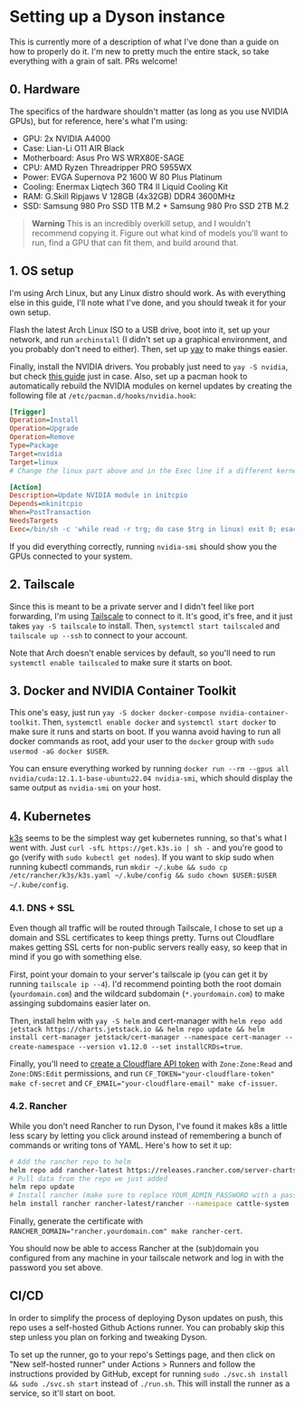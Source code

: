 # Setting up a Dyson instance

This is currently more of a description of what I've done than a guide on how to properly do it. I'm new to pretty much the entire stack, so take everything with a grain of salt. PRs welcome!

## 0. Hardware

The specifics of the hardware shouldn't matter (as long as you use NVIDIA GPUs), but for reference, here's what I'm using:

- GPU: 2x NVIDIA A4000
- Case: Lian-Li O11 AIR Black
- Motherboard: Asus Pro WS WRX80E-SAGE
- CPU: AMD Ryzen Threadripper PRO 5955WX
- Power: EVGA Supernova P2 1600 W 80 Plus Platinum
- Cooling: Enermax Liqtech 360 TR4 II Liquid Cooling Kit
- RAM: G.Skill Ripjaws V 128GB (4x32GB) DDR4 3600MHz
- SSD: Samsung 980 Pro SSD 1TB M.2 + Samsung 980 Pro SSD 2TB M.2

> **Warning**
> This is an incredibly overkill setup, and I wouldn't recommend copying it. Figure out what kind of models you'll want to run, find a GPU that can fit them, and build around that.

## 1. OS setup

I'm using Arch Linux, but any Linux distro should work. As with everything else in this guide, I'll note what I've done, and you should tweak it for your own setup.

Flash the latest Arch Linux ISO to a USB drive, boot into it, set up your network, and run `archinstall` (I didn't set up a graphical environment, and you probably don't need to either). Then, set up [yay](https://github.com/Jguer/yay) to make things easier.

Finally, install the NVIDIA drivers. You probably just need to `yay -S nvidia`, but check [this guide](https://wiki.archlinux.org/title/NVIDIA) just in case. Also, set up a pacman hook to automatically rebuild the NVIDIA modules on kernel updates by creating the following file at `/etc/pacman.d/hooks/nvidia.hook`:

```ini
[Trigger]
Operation=Install
Operation=Upgrade
Operation=Remove
Type=Package
Target=nvidia
Target=linux
# Change the linux part above and in the Exec line if a different kernel is used

[Action]
Description=Update NVIDIA module in initcpio
Depends=mkinitcpio
When=PostTransaction
NeedsTargets
Exec=/bin/sh -c 'while read -r trg; do case $trg in linux) exit 0; esac; done; /usr/bin/mkinitcpio -P'
```

If you did everything correctly, running `nvidia-smi` should show you the GPUs connected to your system.

## 2. Tailscale

Since this is meant to be a private server and I didn't feel like port forwarding, I'm using [Tailscale](https://tailscale.com/) to connect to it. It's good, it's free, and it just takes `yay -S tailscale` to install. Then, `systemctl start tailscaled` and `tailscale up --ssh` to connect to your account.

Note that Arch doesn't enable services by default, so you'll need to run `systemctl enable tailscaled` to make sure it starts on boot.

## 3. Docker and NVIDIA Container Toolkit

This one's easy, just run `yay -S docker docker-compose nvidia-container-toolkit`. Then, `systemctl enable docker` and `systemctl start docker` to make sure it runs and starts on boot. If you wanna avoid having to run all docker commands as root, add your user to the `docker` group with `sudo usermod -aG docker $USER`.

You can ensure everything worked by running `docker run --rm --gpus all nvidia/cuda:12.1.1-base-ubuntu22.04 nvidia-smi`, which should display the same output as `nvidia-smi` on your host.

## 4. Kubernetes

[k3s](https://k3s.io/) seems to be the simplest way get kubernetes running, so that's what I went with. Just `curl -sfL https://get.k3s.io | sh -` and you're good to go (verify with `sudo kubectl get nodes`). If you want to skip sudo when running kubectl commands, run `mkdir ~/.kube && sudo cp /etc/rancher/k3s/k3s.yaml ~/.kube/config && sudo chown $USER:$USER ~/.kube/config`.

### 4.1. DNS + SSL

Even though all traffic will be routed through Tailscale, I chose to set up a domain and SSL certificates to keep things pretty. Turns out Cloudflare makes getting SSL certs for non-public servers really easy, so keep that in mind if you go with something else.

First, point your domain to your server's tailscale ip (you can get it by running `tailscale ip --4`). I'd recommend pointing both the root domain (`yourdomain.com`) and the wildcard subdomain (`*.yourdomain.com`) to make assinging subdomains easier later on.

Then, install helm with `yay -S helm` and cert-manager with `helm repo add jetstack https://charts.jetstack.io && helm repo update && helm install cert-manager jetstack/cert-manager --namespace cert-manager --create-namespace --version v1.12.0 --set installCRDs=true`.

Finally, you'll need to [create a Cloudflare API token](https://dash.cloudflare.com/profile/api-tokens) with `Zone:Zone:Read` and `Zone:DNS:Edit` permissions, and run `CF_TOKEN="your-cloudflare-token" make cf-secret` and `CF_EMAIL="your-cloudflare-email" make cf-issuer`.

### 4.2. Rancher

While you don't need Rancher to run Dyson, I've found it makes k8s a little less scary by letting you click around instead of remembering a bunch of commands or writing tons of YAML. Here's how to set it up:

```bash
# Add the rancher repo to helm
helm repo add rancher-latest https://releases.rancher.com/server-charts/latest
# Pull data from the repo we just added
helm repo update
# Install rancher (make sure to replace YOUR_ADMIN_PASSWORD with a password of your choice and rancher.yourdomain.com with your actual (sub)domain)
helm install rancher rancher-latest/rancher --namespace cattle-system --create-namespace --set hostname=rancher.yourdomain.com --set ingress.tls.source=secret --version v2.7.5-rc5 --set replicas=1 --set bootstrapPassword=YOUR_ADMIN_PASSWORD
```

Finally, generate the certificate with `RANCHER_DOMAIN="rancher.yourdomain.com" make rancher-cert`.

You should now be able to access Rancher at the (sub)domain you configured from any machine in your tailscale network and log in with the password you set above.

## CI/CD

In order to simplify the process of deploying Dyson updates on push, this repo uses a self-hosted Github Actions runner. You can probably skip this step unless you plan on forking and tweaking Dyson.

To set up the runner, go to your repo's Settings page, and then click on "New self-hosted runner" under Actions > Runners and follow the instructions provided by GitHub, except for running `sudo ./svc.sh install && sudo ./svc.sh start` instead of `./run.sh`. This will install the runner as a service, so it'll start on boot.
